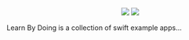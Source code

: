 <p align="center">
    <img src="https://img.shields.io/badge/iOS-13.0+-blue.svg" />
    <img src="https://img.shields.io/badge/Swift-5.0-brightgreen.svg" />
</p>

Learn By Doing is a collection of swift example apps...
